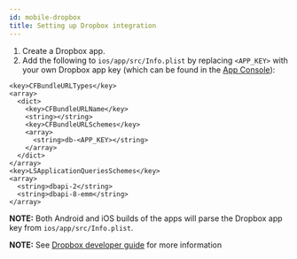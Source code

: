 ```yaml
---
id: mobile-dropbox
title: Setting up Dropbox integration
---
```


1. Create a Dropbox app.
2. Add the following to ```ios/app/src/Info.plist``` by replacing `<APP_KEY>`
   with your own Dropbox app key (which can be found in the
   [App Console](https://www.dropbox.com/developers/apps)):
```
<key>CFBundleURLTypes</key>
<array>
  <dict>
    <key>CFBundleURLName</key>
    <string></string>
    <key>CFBundleURLSchemes</key>
    <array>
      <string>db-<APP_KEY></string>
    </array>
  </dict>
</array>
<key>LSApplicationQueriesSchemes</key>
<array>
  <string>dbapi-2</string>
  <string>dbapi-8-emm</string>
</array>
```

**NOTE:** Both Android and iOS builds of the apps will parse the Dropbox app key
from ```ios/app/src/Info.plist```.

**NOTE:** See [Dropbox developer guide](https://www.dropbox.com/developers/reference/developer-guide) for more information
